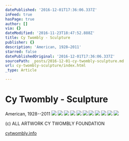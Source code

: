```yaml
---
datePublished: '2016-12-01T17:36:06.337Z'
inFeed: true
hasPage: true
author: []
via: {}
dateModified: '2016-11-23T18:47:52.888Z'
title: Cy Twombly - Sculpture
publisher: {}
description: 'American, 1928–2011'
starred: false
datePublishedOriginal: '2016-12-01T17:36:06.337Z'
sourcePath: _posts/2016-12-01-cy-twombly-sculpture.md
url: cy-twombly-sculpture/index.html
_type: Article

---
```

# Cy Twombly - Sculpture

American, 1928--2011
![](https://the-grid-user-content.s3-us-west-2.amazonaws.com/c37d8497-0682-4f06-be55-7ff540d55b77.jpg)
![](https://the-grid-user-content.s3-us-west-2.amazonaws.com/8db5bba7-e7b2-430f-a9b9-8c286d509a53.jpg)
![](https://the-grid-user-content.s3-us-west-2.amazonaws.com/7f90d73c-5333-4c24-b3ec-98e315f8de87.jpg)
![](https://the-grid-user-content.s3-us-west-2.amazonaws.com/a70656c7-ed47-4f90-ba57-bbc205cc169a.jpg)
![](https://the-grid-user-content.s3-us-west-2.amazonaws.com/98a101cf-425e-4343-843b-e1188f185b02.jpg)
![](https://the-grid-user-content.s3-us-west-2.amazonaws.com/adb61993-04f9-4bf0-9130-a203e6703c81.jpg)
![](https://the-grid-user-content.s3-us-west-2.amazonaws.com/a7808e1c-5890-4c5a-bda8-9351e3484946.jpg)
![](https://the-grid-user-content.s3-us-west-2.amazonaws.com/4dcd8afb-6fb6-48ce-86b2-d3bf80ac22a0.jpg)
![](https://the-grid-user-content.s3-us-west-2.amazonaws.com/5c2f3262-f03b-4d30-8add-cb06d9abbe4a.jpg)
![](https://the-grid-user-content.s3-us-west-2.amazonaws.com/8f7babe4-cccb-4aec-a4e7-02ad6a9a401e.jpg)
![](https://the-grid-user-content.s3-us-west-2.amazonaws.com/558d4f6e-4759-4805-a56a-03f9c082a6df.jpg)

(c) ALL ARTWORK CY TWOMBLY FOUNDATION

[cytwombly.info][0]

[0]: http://www.cytwombly.info/